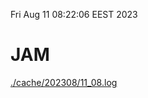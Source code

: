 Fri Aug 11 08:22:06 EEST 2023
# JAM
<a href='./cache/202308/11_08.log'>./cache/202308/11_08.log</a>
